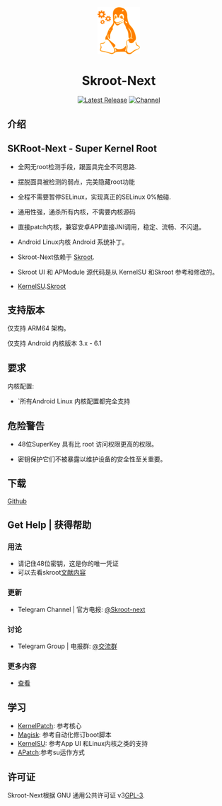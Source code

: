 <div align="center">
<img src="https://github.com/zh-sc/Skroot-Next/blob/main/docr/ipc_home/icr_skroot.png" style="width: 96px;" alt="logo">
<h1 align="center">Skroot-Next</h1>

[![Latest Release](https://img.shields.io/github/v/release/zh-sc/Skroot-Next?label=Release&logo=github)](https://github.com/zh-sc/Skroot-Next/releases/latest)
[![Channel](https://img.shields.io/badge/Follow-Telegram-blue.svg?logo=telegram)](https://t.me/Skroot_Next)

</div>

## 介绍
## SKRoot-Next - Super Kernel Root
- 全网无root检测手段，跟面具完全不同思路.

- 摆脱面具被检测的弱点，完美隐藏root功能
- 全程不需要暂停SELinux，实现真正的SELinux  0%触碰.
- 通用性强，通杀所有内核，不需要内核源码
- 直接patch内核，兼容安卓APP直接JNI调用，稳定、流畅、不闪退。
- Android Linux内核 Android 系统补丁。
- Skroot-Next依赖于 [Skroot](https://github.com/bmax121/KernelPatch/).
- Skroot UI 和 APModule 源代码是从 KernelSU 和Skroot 参考和修改的。
-  [KernelSU](https://github.com/tiann/KernelSU).[Skroot](https://github.com/abcz316/SKRoot-linuxKernelRoot)

## 支持版本
仅支持 ARM64 架构。

仅支持 Android 内核版本 3.x - 6.1
## 要求

内核配置:

- `所有Android Linux 内核配置都完全支持

## 危险警告

- 48位SuperKey 具有比 root 访问权限更高的权限。

- 密钥保护它们不被暴露以维护设备的安全性至关重要。

## 下载
[Github](https://github.com/zh-sc/Skroot-Next) 

## Get Help | 获得帮助

### 用法
- 请记住48位密钥，这是你的唯一凭证
- 可以去看skroot[文献内容](https://github.com/abcz316/SKRoot-linuxKernelRoot/blob/master/README.md)
### 更新

- Telegram Channel | 官方电报: [@Skroot-next](https://t.me/Skroot_Next)

### 讨论

- Telegram Group | 电报群: [@交流群](https://t.me/skroot_Next_chat)

### 更多内容

- [查看](https://github.com/abcz316/SKRoot-linuxKernelRoot/blob/master/README.md)

## 学习

- [KernelPatch](https://github.com/abcz316/SKRoot-linuxKernelRoot): 参考核心
- [Magisk](https://github.com/topjohnwu/Magisk): 参考自动化修订boot脚本
- [KernelSU](https://github.com/tiann/KernelSU): 参考App UI 和Linux内核之类的支持
- [APatch](https://github.com/bmax121/APatch):参考su运作方式
## 许可证

Skroot-Next根据 GNU 通用公共许可证 v3[GPL-3](http://www.gnu.org/copyleft/gpl.html).
